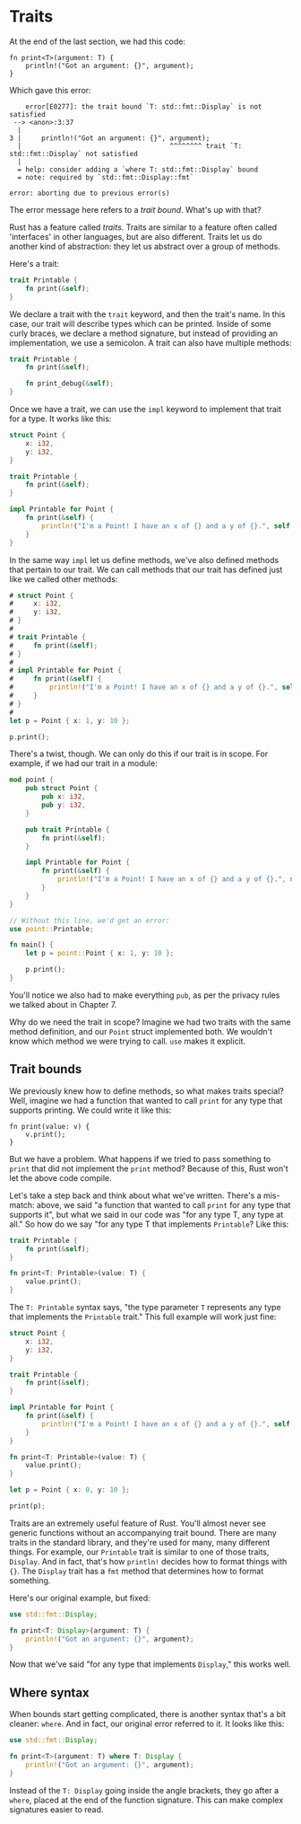 # Traits

At the end of the last section, we had this code:

```rust,ignore
fn print<T>(argument: T) {
    println!("Got an argument: {}", argument);
}
```

Which gave this error:

```text
	error[E0277]: the trait bound `T: std::fmt::Display` is not satisfied
 --> <anon>:3:37
  |
3 |     println!("Got an argument: {}", argument);
  |                                     ^^^^^^^^ trait `T: std::fmt::Display` not satisfied
  |
  = help: consider adding a `where T: std::fmt::Display` bound
  = note: required by `std::fmt::Display::fmt`

error: aborting due to previous error(s)
```

The error message here refers to a *trait bound*. What's up with that?

Rust has a feature called *traits*. Traits are similar to a feature often
called 'interfaces' in other languages, but are also different. Traits let us
do another kind of abstraction: they let us abstract over a group of methods.

Here's a trait:

```rust
trait Printable {
    fn print(&self);
}
```

We declare a trait with the `trait` keyword, and then the trait's name. In this
case, our trait will describe types which can be printed. Inside of some curly
braces, we declare a method signature, but instead of providing an
implementation, we use a semicolon. A trait can also have multiple methods:

```rust
trait Printable {
    fn print(&self);

    fn print_debug(&self);
}
```

Once we have a trait, we can use the `impl` keyword to implement that trait
for a type. It works like this:

```rust
struct Point {
    x: i32,
    y: i32,
}

trait Printable {
    fn print(&self);
}

impl Printable for Point {
    fn print(&self) {
        println!("I'm a Point! I have an x of {} and a y of {}.", self.x, self.y);
    }
}
```

In the same way `impl` let us define methods, we've also defined methods that
pertain to our trait. We can call methods that our trait has defined just like
we called other methods:

```rust
# struct Point {
#     x: i32,
#     y: i32,
# }
#
# trait Printable {
#     fn print(&self);
# }
#
# impl Printable for Point {
#     fn print(&self) {
#         println!("I'm a Point! I have an x of {} and a y of {}.", self.x, self.y);
#     }
# }
#
let p = Point { x: 1, y: 10 };

p.print();
```

There's a twist, though. We can only do this if our trait is in scope. For
example, if we had our trait in a module:

```rust
mod point {
    pub struct Point {
        pub x: i32,
        pub y: i32,
    }

    pub trait Printable {
        fn print(&self);
    }

    impl Printable for Point {
        fn print(&self) {
            println!("I'm a Point! I have an x of {} and a y of {}.", self.x, self.y);
        }
    }
}

// Without this line, we'd get an error:
use point::Printable;

fn main() {
    let p = point::Point { x: 1, y: 10 };

    p.print();
}
```

You'll notice we also had to make everything `pub`, as per the privacy rules we
talked about in Chapter 7.

Why do we need the trait in scope? Imagine we had two traits with the same
method definition, and our `Point` struct implemented both. We wouldn't know
which method we were trying to call. `use` makes it explicit.

## Trait bounds

We previously knew how to define methods, so what makes traits special? Well,
imagine we had a function that wanted to call `print` for any type that supports
printing. We could write it like this:

```rust,ignore
fn print(value: v) {
    v.print();
}
```

But we have a problem. What happens if we tried to pass something to `print`
that did not implement the `print` method? Because of this, Rust won't let the
above code compile.

Let's take a step back and think about what we've written. There's a mis-match:
above, we said "a function that wanted to call `print` for any type that
supports it", but what we said in our code was "for any type T, any type at
all." So how do we say "for any type T that implements `Printable`? Like this:

```rust
trait Printable {
    fn print(&self);
}

fn print<T: Printable>(value: T) {
    value.print();
}
```

The `T: Printable` syntax says, "the type parameter `T` represents any type
that implements the `Printable` trait." This full example will work just
fine:

```rust
struct Point {
    x: i32,
    y: i32,
}

trait Printable {
    fn print(&self);
}

impl Printable for Point {
    fn print(&self) {
        println!("I'm a Point! I have an x of {} and a y of {}.", self.x, self.y);
    }
}

fn print<T: Printable>(value: T) {
    value.print();
}

let p = Point { x: 0, y: 10 };

print(p);
```

Traits are an extremely useful feature of Rust. You'll almost never see generic
functions without an accompanying trait bound. There are many traits in the
standard library, and they're used for many, many different things. For
example, our `Printable` trait is similar to one of those traits, `Display`.
And in fact, that's how `println!` decides how to format things with `{}`. The
`Display` trait has a `fmt` method that determines how to format something.

Here's our original example, but fixed:

```rust
use std::fmt::Display;

fn print<T: Display>(argument: T) {
    println!("Got an argument: {}", argument);
}
```

Now that we've said "for any type that implements `Display`," this works well.

## Where syntax

When bounds start getting complicated, there is another syntax that's a bit
cleaner: `where`. And in fact, our original error referred to it. It looks
like this:

```rust
use std::fmt::Display;

fn print<T>(argument: T) where T: Display {
    println!("Got an argument: {}", argument);
}
```

Instead of the `T: Display` going inside the angle brackets, they go after a
`where`, placed at the end of the function signature. This can make complex
signatures easier to read.
